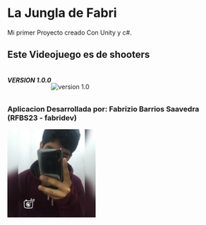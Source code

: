 # La Jungla de Fabri

Mi primer Proyecto creado Con Unity y c#.

## Este Videojuego es de shooters

<div style="display: flex;">
  <h5>VERSION 1.0.0</h5>
  <br>
  <a class="py-2" align="center">
  <br><br>
    <img src="readme/video.gif" alt="version 1.0" style="width: 500px; height: 300px;">
  </a>
  <br>
</div>
<h3><b>Aplicacion Desarrollada por:</b> Fabrizio Barrios Saavedra (RFBS23 - fabridev)</h3>
<img src="readme/foter.jpg" width="200" alt="avatar">

